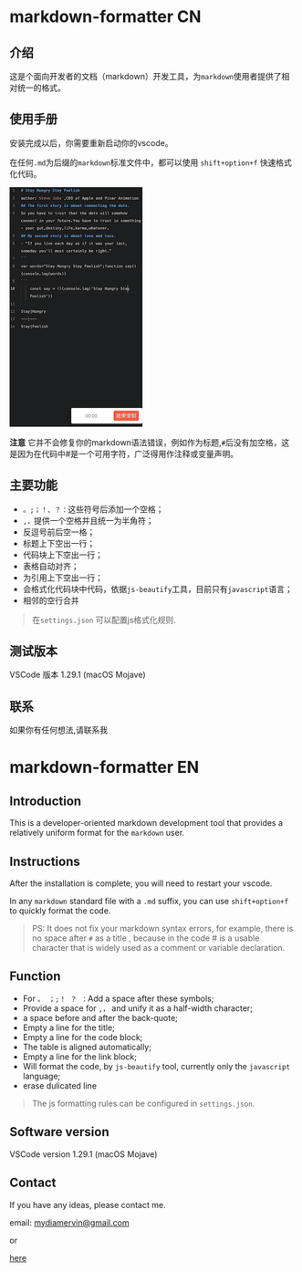 # markdown-formatter CN

## 介绍

这是个面向开发者的文档（markdown）开发工具，为`markdown`使用者提供了相对统一的格式。

## 使用手册

安装完成以后，你需要重新启动你的vscode。

在任何`.md`为后缀的`markdown`标准文件中，都可以使用 `shift+option+f` 快速格式化代码。

![example.gif](images/example.gif)

**注意** 它并不会修复你的markdown语法错误，例如作为标题,`#`后没有加空格，这是因为在代码中#是一个可用字符，广泛得用作注释或变量声明。

## 主要功能

- `。;；！、？：`这些符号后添加一个空格；
- `,，`提供一个空格并且统一为半角符；
- 反逗号前后空一格；
- 标题上下空出一行；
- 代码块上下空出一行；
- 表格自动对齐；
- 为引用上下空出一行；
- 会格式化代码块中代码，依据`js-beautify`工具，目前只有`javascript`语言；
- 相邻的空行合并

> 在`settings.json` 可以配置js格式化规则.

## 测试版本

VSCode 版本 1.29.1 (macOS Mojave)

## 联系

如果你有任何想法,请联系我

# markdown-formatter EN

## Introduction

This is a developer-oriented markdown development tool that provides a relatively uniform format for the `markdown` user.

## Instructions

After the installation is complete, you will need to restart your vscode.

In any `markdown` standard file with a `.md` suffix, you can use `shift+option+f` to quickly format the code.

> PS: It does not fix your markdown syntax errors, for example, there is no space after `#` as a title , because in the code # is a usable character that is widely used as a comment or variable declaration.

## Function

- For `。 ；;！ ？ ：`Add a space after these symbols;
- Provide a space for `,，` and unify it as a half-width character;
- a space before and after the back-quote;
- Empty a line for the title;
- Empty a line for the code block;
- The table is aligned automatically;
- Empty a line for the link block;
- Will format the code, by `js-beautify` tool, currently only the `javascript` language;
- erase dulicated line

> The js formatting rules can be configured in `settings.json`.

## Software version

VSCode version 1.29.1 (macOS Mojave)

## Contact

If you have any ideas, please contact me.

email: mydiamervin@gmail.com

or

[here](https://github.com/sumnow/markdown-formatter/issues)
